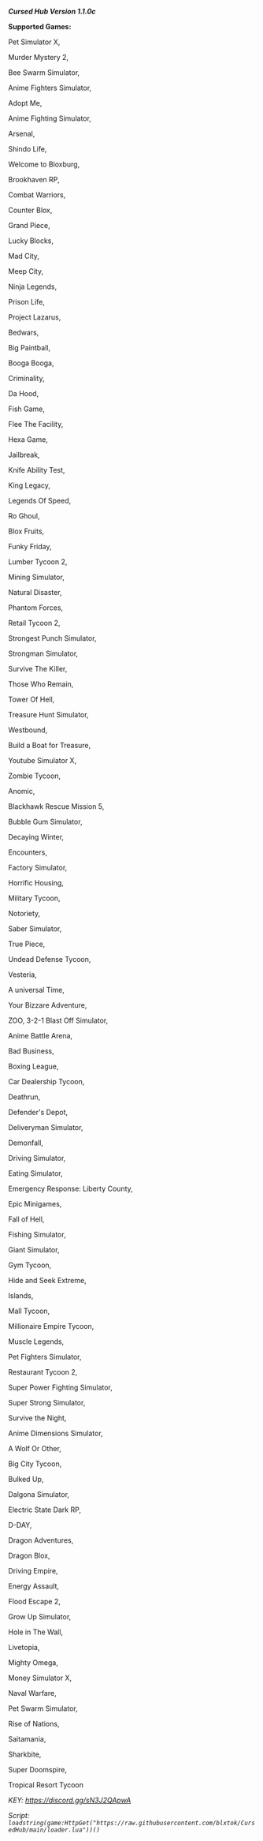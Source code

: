 ***Cursed Hub Version 1.1.0c***

**Supported Games:**

Pet Simulator X,

Murder Mystery 2,

Bee Swarm Simulator,

Anime Fighters Simulator,

Adopt Me,

Anime Fighting Simulator,

Arsenal,

Shindo Life,

Welcome to Bloxburg,

Brookhaven RP,

Combat Warriors,

Counter Blox,

Grand Piece,

Lucky Blocks,

Mad City,

Meep City,

Ninja Legends,

Prison Life,

Project Lazarus,

Bedwars,

Big Paintball,

Booga Booga,

Criminality,

Da Hood,

Fish Game,

Flee The Facility,

Hexa Game,

Jailbreak,

Knife Ability Test,

King Legacy,

Legends Of Speed,

Ro Ghoul,

Blox Fruits,

Funky Friday,

Lumber Tycoon 2,

Mining Simulator,

Natural Disaster,

Phantom Forces,

Retail Tycoon 2,

Strongest Punch Simulator,

Strongman Simulator,

Survive The Killer,

Those Who Remain,

Tower Of Hell,

Treasure Hunt Simulator,

Westbound,

Build a Boat for Treasure,

Youtube Simulator X,

Zombie Tycoon,

Anomic,

Blackhawk Rescue Mission 5,

Bubble Gum Simulator,

Decaying Winter,

Encounters,

Factory Simulator,

Horrific Housing,

Military Tycoon,

Notoriety,

Saber Simulator,

True Piece,

Undead Defense Tycoon,

Vesteria,

A universal Time,

Your Bizzare Adventure,

ZOO,
3-2-1 Blast Off Simulator,

Anime Battle Arena,

Bad Business,

Boxing League,

Car Dealership Tycoon,

Deathrun,

Defender's Depot,

Deliveryman Simulator,

Demonfall,

Driving Simulator,

Eating Simulator,

Emergency Response: Liberty County,

Epic Minigames,

Fall of Hell,

Fishing Simulator,

Giant Simulator,

Gym Tycoon,

Hide and Seek Extreme,

Islands,

Mall Tycoon,

Millionaire Empire Tycoon,

Muscle Legends,

Pet Fighters Simulator,

Restaurant Tycoon 2,

Super Power Fighting Simulator,

Super Strong Simulator,

Survive the Night,

Anime Dimensions Simulator,

A Wolf Or Other,

Big City Tycoon,

Bulked Up,

Dalgona Simulator,

Electric State Dark RP,

D-DAY,

Dragon Adventures,

Dragon Blox,

Driving Empire,

Energy Assault,

Flood Escape 2,

Grow Up Simulator,

Hole in The Wall,

Livetopia,

Mighty Omega,

Money Simulator X,

Naval Warfare,

Pet Swarm Simulator,

Rise of Nations,

Saitamania,

Sharkbite,

Super Doomspire,

Tropical Resort Tycoon

_KEY: https://discord.gg/sN3J2QApwA_

_Script: `loadstring(game:HttpGet("https://raw.githubusercontent.com/blxtok/CursedHub/main/loader.lua"))()`_
